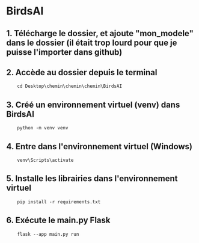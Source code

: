# BirdsAI

## 1.   Télécharge le dossier, et ajoute "mon_modele" dans le dossier (il était trop lourd pour que je puisse l'importer dans github)

## 2.   Accède au dossier depuis le terminal
        cd Desktop\chemin\chemin\chemin\BirdsAI
## 3.   Créé un environnement virtuel (venv) dans BirdsAI
        python -m venv venv
## 4.   Entre dans l'environnement virtuel (Windows)
        venv\Scripts\activate  
## 5.   Installe les librairies dans l'environnement virtuel 
        pip install -r requirements.txt
## 6.   Exécute le main.py Flask
        flask --app main.py run
        
        
        
        
        
        
